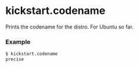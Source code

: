 # kickstart.codename
Prints the codename for the distro. For Ubuntu so far.


### Example

```bash
$ kickstart.codename
precise
```
